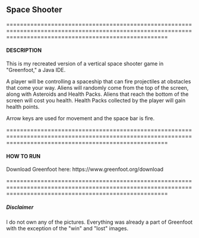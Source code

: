 <h2>Space Shooter</h2>
===========================================================================================================================================================
<h4>DESCRIPTION</h4>

<p>This is my recreated version of a vertical space shooter game in "Greenfoot," a Java IDE.</p>

<p>A player will be controlling a spaceship that can fire projectiles at obstacles that come your way. Aliens will randomly come from the top of the screen, along with Asteroids and Health Packs. Aliens that reach the bottom of the screen will cost you health. Health Packs collected by the player will gain health points.</p>

<p>Arrow keys are used for movement and the space bar is fire.</p>
===========================================================================================================================================================
<h4>HOW TO RUN</h4>

<p>Download Greenfoot here: https://www.greenfoot.org/download</p>
===========================================================================================================================================================
<h5>Disclaimer</h5>

<p>I do not own any of the pictures. Everything was already a part of Greenfoot with the exception of the "win" and "lost" images.</p>
